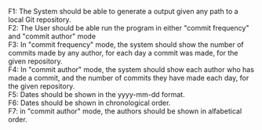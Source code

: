F1: The System should be able to generate a output given any path to a local Git repository. <br>
F2: The User should be able run the program in either "commit frequency" and "commit author" mode <br>
F3: In "commit frequency" mode, the system should show the number of commits made by any author, for each day a commit was made, for the given repository. <br>
F4: In "commit author" mode, the system should show each author who has made a commit, and the number of commits they have made each day, for the given repository. <br>
F5: Dates should be shown in the yyyy-mm-dd format. <br>
F6: Dates should be shown in chronological order. <br>
F7: in "commit author" mode, the authors should be shown in alfabetical order.
